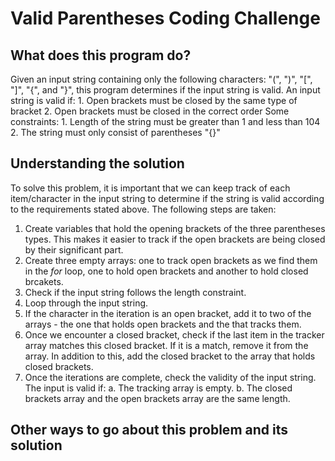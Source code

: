 # Valid Parentheses Coding Challenge

## What does this program do?
Given an input string containing only the following characters: "(", ")", "[", "]", "{", and "}",
this program determines if the input string is valid. An input string is valid if:
    1. Open brackets must be closed by the same type of bracket
    2. Open brackets must be closed in the correct order
Some constraints:
    1. Length of the string must be greater than 1 and less than 104
    2. The string must only consist of parentheses "{}[]()"

## Understanding the solution
To solve this problem, it is important that we can keep track of each item/character in the input string to determine if the string is valid according to the requirements stated above. The following steps are taken:

1. Create variables that hold the opening brackets of the three parentheses types. This makes it easier to track if the open brackets are being closed by their significant part.
2. Create three empty arrays: one to track open brackets as we find them in the *for* loop, one to hold open brackets and another to hold closed brcakets.
3. Check if the input string follows the length constraint.
4. Loop through the input string.
5. If the character in the iteration is an open bracket, add it to two of the arrays - the one that holds open brackets and the that tracks them.
6. Once we encounter a closed bracket, check if the last item in the tracker array matches this closed bracket. If it is a match, remove it from the array. In addition to this, add the closed bracket to the array that holds closed brackets.
7. Once the iterations are complete, check the validity of the input string. The input is valid if:
    a. The tracking array is empty.
    b. The closed brackets array and the open brackets array are the same length.
    
## Other ways to go about this problem and its solution

